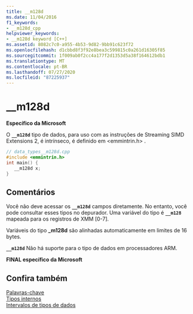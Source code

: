 ```yaml
---
title: __m128d
ms.date: 11/04/2016
f1_keywords:
- __m128d_cpp
helpviewer_keywords:
- __m128d keyword [C++]
ms.assetid: 8082c7c0-a955-4b53-9d82-9bb91c623f72
ms.openlocfilehash: d1cbbd8f3f92e8bea3c599815c0a261d16305f85
ms.sourcegitcommit: 1f009ab0f2cc4a177f2d1353d5a38f164612bdb1
ms.translationtype: MT
ms.contentlocale: pt-BR
ms.lasthandoff: 07/27/2020
ms.locfileid: "87225937"
---
```

# <a name="__m128d"></a>__m128d

**Específico da Microsoft**

O **`__m128d`** tipo de dados, para uso com as instruções de Streaming SIMD Extensions 2, é intrínseco, é definido em \<emmintrin.h> .

```cpp
// data_types__m128d.cpp
#include <emmintrin.h>
int main() {
   __m128d x;
}
```

## <a name="remarks"></a>Comentários

Você não deve acessar os **`__m128d`** campos diretamente. No entanto, você pode consultar esses tipos no depurador. Uma variável do tipo é **`__m128`** mapeada para os registros de XMM [0-7].

Variáveis do tipo **_m128d** são alinhadas automaticamente em limites de 16 bytes.

**`__m128d`** Não há suporte para o tipo de dados em processadores ARM.

**FINAL específico da Microsoft**

## <a name="see-also"></a>Confira também

[Palavras-chave](../cpp/keywords-cpp.md)<br/>
[Tipos internos](../cpp/fundamental-types-cpp.md)<br/>
[Intervalos de tipos de dados](../cpp/data-type-ranges.md)
